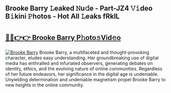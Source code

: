 ## Brooke Barry 𝙻eaked 𝙽u𝚍e - Part-JZ4 𝚅𝚒deo B𝚒kini 𝙿hotos - Hot All 𝙻eaks fRklL

# <h2><a href="http://ld1ofj.urlbe.top/?page=Brooke+Barry">🔗🔗👉👉 Brooke Barry P𝚑oto𝚜Vid𝚎o</a></h2>

[![Brooke Barry](https://i.imgur.com/eBuTRDB.gif)](http://ld1ofj.urlbe.top/?page=Brooke+Barry)
Brooke Barry, a multifaceted and thought-provoking character, eludes easy understanding. Her groundbreaking use of digital media has enthralled and infuriated observers, generating debates on identity, ethics, and the evolving nature of online communities. Regardless of her future endeavors, her significance in the digital age is undeniable. Unyielding determination and undeniable magnetism propel Brooke Barry to new heights in the online community.
